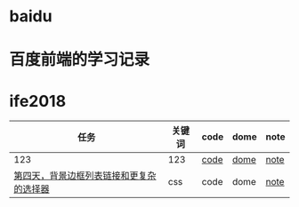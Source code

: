 # baidu
# 百度前端的学习记录
# ife2018

任务|关键词|code|dome|note
---|---|---|---|---
123|123|[code](https://github.com/zhwqw/baidu/blob/master/day1/index.html)|[dome](https://zhwqw.github.io/baidu/day1/)|[note](https://zhwqw.github.io/baidu/day1/note/)
[第四天，背景边框列表链接和更复杂的选择器](http://ife.baidu.com/course/detail/id/38)|css|code|dome|[note](https://zhwqw.github.io/baidu/day4/note/)